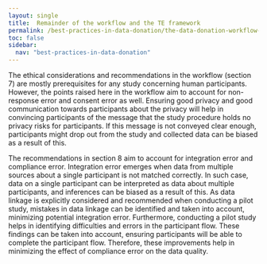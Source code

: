```yaml
---
layout: single
title:  Remainder of the workflow and the TE framework 
permalink: /best-practices-in-data-donation/the-data-donation-workflow-in-light-of-the-TE-framework/remainder-of-the-workflow-and-the-TE-framework
toc: false
sidebar:
  nav: "best-practices-in-data-donation"
---
```


The ethical considerations and recommendations in the workflow (section 7) are mostly prerequisites for any study concerning human participants. However, the points raised here in the workflow aim to account for non-response error and consent error as well. Ensuring good privacy and good communication towards participants about the privacy will help in convincing participants of the message that the study procedure holds no privacy risks for participants. If this message is not conveyed clear enough, participants might drop out from the study and collected data can be biased as a result of this.

The recommendations in section 8 aim to account for integration error and compliance error. Integration error emerges when data from multiple sources about a single participant is not matched correctly. In such case, data on a single participant can be interpreted as data about multiple participants, and inferences can be biased as a result of this. As data linkage is explicitly considered and recommended when conducting a pilot study, mistakes in data linkage can be identified and taken into account, minimizing potential integration error. Furthermore, conducting a pilot study helps in identifying difficulties and errors in the participant flow. These findings can be taken into account, ensuring participants will be able to complete the participant flow. Therefore, these improvements help in minimizing the effect of compliance error on the data quality.